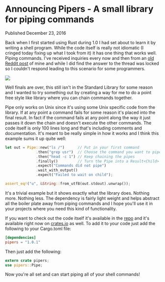 # Announcing Pipers - A small library for piping commands
Published December 23, 2016

Back when I first started using Rust during 1.0 I had set about to learn
it by writing a shell program. While the code itself is really not
idiomatic (I cringed today fixing up what I took from it) it has one
thing that works well. Piping commands. I've received inquiries every
now and then from an [old Reddit
post](https://www.reddit.com/r/rust/comments/3azfie/how_to_pipe_one_process_into_another/)
of mine and while I did find the answer to the thread was locked so
I couldn't respond leading to this scenario for some programmers.

<img src="http://imgs.xkcd.com/comics/wisdom_of_the_ancients.png" class="center-block img-responsive">

Well finals are over, this still isn't in the Standard Library for some
reason and I wanted to try something out by creating a way for me to do
a point free style like library where you can chain commands together.

Pipe only works on Unix since it's using some Unix specific code from
the library. If at any point a command fails for some reason it's placed into the final result.
In fact if the command fails at any point along the way it just passes it down the chain
and doesn't execute the other commands. The code itself is only 100 lines long and that's including
comments and documentation. It's meant to be really simple in how it
works and I think this example sums it up quite well:

```rust
let out = Pipe::new("ls /")      // Put in your first command
              .then("grep usr")  // Choose the command you want to pipe into
              .then("head -c 1") // Keep chaining the pipes
              .finally()         // Turn the Pipe into a Result<Child>
              .expect("Commands did not pipe")
              .wait_with_output()
              .expect("Failed to wait on child");

assert_eq!("u", &String::from_utf8(out.stdout).unwrap());
```

It's a trivial example but it shows exactly what the library does.
Nothing more. Nothing less. The dependency is fairly light weight and
helps abstract all the boiler plate away from piping commands and I hope
you'll use it in your projects where you need this kind of
functionality.

If you want to check out the code itself it's available in the
[repo](https://github.com/mgattozzi/pipers) and it's available right now
on [crates.io](https://crates.io/crates/pipers) as well. To add it to
your code just add the following to your Cargo.toml file:

```toml
[dependencies]
pipers = "1.0.1"
```

Then just add the following:

```rust
extern crate pipers;
use pipers::Pipe;
```

Now you're all set and can start piping all of your shell commands!

